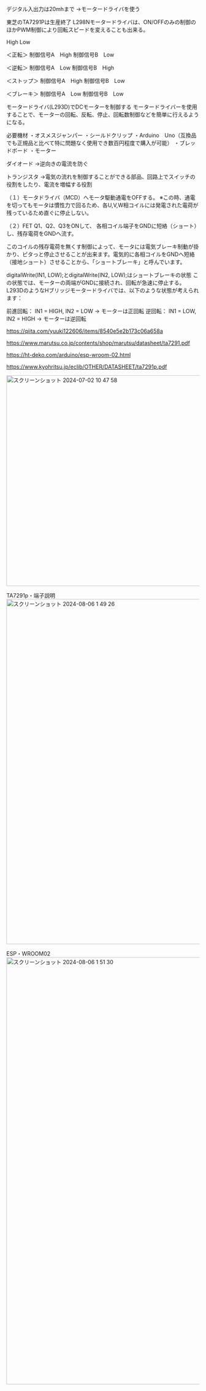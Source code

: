 デジタル入出力は20mhまで
→モータードライバを使う

東芝のTA7291Pは生産終了
L298Nモータードライバは、ON/OFFのみの制御のほかPWM制御により回転スピードを変えることも出来る。

High
Low

＜正転＞
制御信号A　High
制御信号B　Low

＜逆転＞
制御信号A　Low
制御信号B　High

＜ストップ＞
制御信号A　High
制御信号B　Low

＜ブレーキ＞
制御信号A　Low
制御信号B　Low

モータードライバ(L293D)でDCモーターを制御する
モータードライバーを使用することで、モーターの回転、反転、停止、回転数制御などを簡単に行えるようになる。

必要機材
・オスメスジャンパー
・シールドクリップ
・Arduino　Uno（互換品でも正規品と比べて特に問題なく使用でき数百円程度で購入が可能）
・ブレッドボード
・モーター


ダイオード
→逆向きの電流を防ぐ

トランジスタ
→電気の流れを制御することができる部品、回路上でスイッチの役割をしたり、電流を増幅する役割


（１）モータドライバ（MCD）へモータ駆動通電をOFFする。
※この時、通電を切ってもモータは慣性力で回るため、各U,V,W相コイルには発電された電荷が残っているため直ぐに停止しない。

（２）FET Q1、Q2、Q3をONして、
各相コイル端子をGNDに短絡（ショート）し、残存電荷をGNDへ流す。

このコイルの残存電荷を無くす制御によって、モータには電気ブレーキ制動が掛かり、ピタっと停止させることが出来ます。電気的に各相コイルをGNDへ短絡（接地ショート）させることから、「ショートブレーキ」と呼んでいます。


digitalWrite(IN1, LOW);とdigitalWrite(IN2, LOW);はショートブレーキの状態
この状態では、モーターの両端がGNDに接続され、回転が急速に停止する。
L293DのようなHブリッジモータードライバでは、以下のような状態が考えられます：

前進回転：
IN1 = HIGH, IN2 = LOW → モーターは正回転
逆回転：
IN1 = LOW, IN2 = HIGH → モーターは逆回転





https://qiita.com/yuuki122606/items/8540e5e2b173c06a658a

https://www.marutsu.co.jp/contents/shop/marutsu/datasheet/ta7291.pdf

https://ht-deko.com/arduino/esp-wroom-02.html

https://www.kyohritsu.jp/eclib/OTHER/DATASHEET/ta7291p.pdf

<img width="549" alt="スクリーンショット 2024-07-02 10 47 58" src="https://github.com/idesemi-weekly/ivrc2024-chord/assets/155946795/9fd25050-62b3-42ef-a892-964d62eb0ef3">

TA7291p・端子説明<img width="899" alt="スクリーンショット 2024-08-06 1 49 26" src="https://github.com/user-attachments/assets/1f1c30cd-e0be-4047-8379-8cb62a75aa0e">

ESP・WROOM02<img width="1113" alt="スクリーンショット 2024-08-06 1 51 30" src="https://github.com/user-attachments/assets/f73e4dcd-5266-4f6f-82da-6ca909c32e1b">
